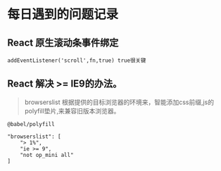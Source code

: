 # 每日遇到的问题记录

## React 原生滚动条事件绑定

```
addEventListener('scroll',fn,true) true很关键
```

## React 解决 >= IE9的办法。

> browserslist  根据提供的目标浏览器的环境来，智能添加css前缀,js的polyfill垫片,来兼容旧版本浏览器。
```
@babel/polyfill
```
``` 
"browserslist": [
    "> 1%",
    "ie >= 9",
    "not op_mini all"
]
```
